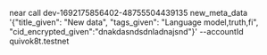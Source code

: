 near call dev-1692175856402-48755504439135 new_meta_data '{"title_given": "New data", "tags_given": "Language model,truth,fi", "cid_encrypted_given":"dnakdasndsdnladnajsnd"}' --accountId quivok8t.testnet